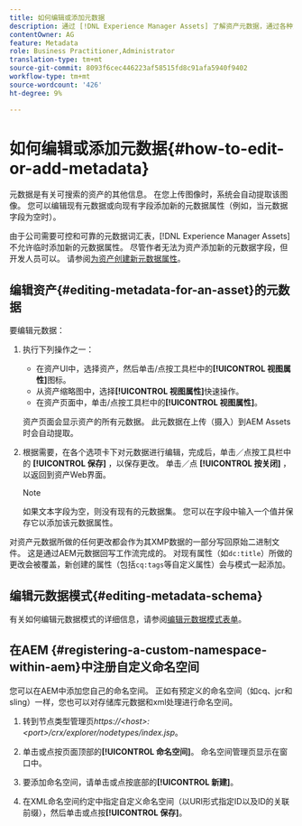 ```yaml
---
title: 如何编辑或添加元数据
description: 通过 [!DNL Experience Manager Assets] 了解资产元数据，通过各种方式编辑资产元数据。
contentOwner: AG
feature: Metadata
role: Business Practitioner,Administrator
translation-type: tm+mt
source-git-commit: 8093f6cec446223af58515fd8c91afa5940f9402
workflow-type: tm+mt
source-wordcount: '426'
ht-degree: 9%

---
```



# 如何编辑或添加元数据{#how-to-edit-or-add-metadata}

元数据是有关可搜索的资产的其他信息。 在您上传图像时，系统会自动提取该图像。 您可以编辑现有元数据或向现有字段添加新的元数据属性（例如，当元数据字段为空时）。

由于公司需要可控和可靠的元数据词汇表，[!DNL Experience Manager Assets]不允许临时添加新的元数据属性。 尽管作者无法为资产添加新的元数据字段，但开发人员可以。 请参阅[为资产创建新元数据属性](meta-edit.md#editing-metadata-schema)。

## 编辑资产{#editing-metadata-for-an-asset}的元数据

要编辑元数据：

1. 执行下列操作之一：

   * 在资产UI中，选择资产，然后单击/点按工具栏中的&#x200B;**[!UICONTROL 视图属性]**&#x200B;图标。
   * 从资产缩略图中，选择&#x200B;**[!UICONTROL 视图属性]**&#x200B;快速操作。
   * 在资产页面中，单击/点按工具栏中的&#x200B;**[!UICONTROL 视图属性]**。

   资产页面会显示资产的所有元数据。 此元数据在上传（摄入）到AEM Assets时会自动提取。

1. 根据需要，在各个选项卡下对元数据进行编辑，完成后，单击／点按工具栏中的 **[!UICONTROL 保存]** ，以保存更改。 单击／点 **[!UICONTROL 按关闭]** ，以返回到资产Web界面。

   >[!NOTE]
   >
   >如果文本字段为空，则没有现有的元数据集。 您可以在字段中输入一个值并保存它以添加该元数据属性。

对资产元数据所做的任何更改都会作为其XMP数据的一部分写回原始二进制文件。 这是通过AEM元数据回写工作流完成的。 对现有属性（如`dc:title`）所做的更改会被覆盖，新创建的属性（包括`cq:tags`等自定义属性）会与模式一起添加。

<!-- XMP write-back is supported and enabled for the platforms and file formats described in technical requirements. -->

## 编辑元数据模式{#editing-metadata-schema}

有关如何编辑元数据模式的详细信息，请参阅[编辑元数据模式表单](metadata-schemas.md#edit-metadata-schema-forms)。

## 在AEM {#registering-a-custom-namespace-within-aem}中注册自定义命名空间

您可以在AEM中添加您自己的命名空间。 正如有预定义的命名空间（如cq、jcr和sling）一样，您也可以对存储库元数据和xml处理进行命名空间。

1. 转到节点类型管理页&#x200B;*https://&lt;host>:&lt;port>/crx/explorer/nodetypes/index.jsp*。
1. 单击或点按页面顶部的&#x200B;**[!UICONTROL 命名空间]**。 命名空间管理页显示在窗口中。

1. 要添加命名空间，请单击或点按底部的&#x200B;**[!UICONTROL 新建]**。
1. 在XML命名空间约定中指定自定义命名空间（以URI形式指定ID以及ID的关联前缀），然后单击或点按&#x200B;**[!UICONTROL 保存]**。
